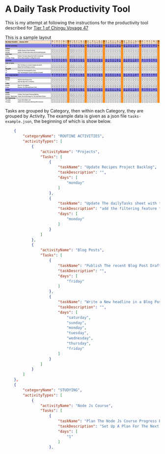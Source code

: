 # A Daily Task Productivity Tool

This is my attempt at following the instructions for the productivity tool described for [Tier 1 of Chingu Voyage 47](https://github.com/chingu-voyages/voyage-project-tier1-dailytasks)

This is a sample layout
![A table showing one month of tasks to the left and the days of the month across the top](assets/daily_productivity_sample_ui.png)

Tasks are grouped by Category, then within each Category, they are grouped by Activity.  The example data is given as a json file `tasks-example.json`, the beginning of which is show below.

```json
	{
		"categoryName": "ROUTINE ACTIVITIES",
		"activityTypes": [
			{
				"activityName": "Projects",
				"Tasks": [
					{
						"taskName": "Update Recipes Project Backlog",
						"taskDescription": "",
						"days": [
							"monday"
						]
					},
					{
						"taskName": "Update The dailyTasks sheet with the backlog tasks",
						"taskDescription": "add the filtering feature to Done",
						"days": [
							"monday"
						]
					}
				]
			},
			{
				"activityName": "Blog Posts",
				"Tasks": [
					{
						"taskName": "Publish The recent Blog Post Draft to hashnode",
						"taskDescription": "",
						"days": [
							"friday"
						]
					},
					{
						"taskName": "Write a New headline in a Blog Post Draft",
						"taskDescription": "",
						"days": [
							"saturday",
							"sunday",
							"monday",
							"tuesday",
							"wednesday",
							"thursday",
							"friday"
						]
					}
				]
			}
		]
	},
	{
		"categoryName": "STUDYING",
		"activityTypes": [
			{
				"activityName": "Node Js Course",
				"Tasks": [
					{
						"taskName": "Plan The Node Js Course Progress By Month",
						"taskDescription": "Set Up A Plan For The Next Month Of Node Js Learning",
						"days": [
							"1"
						]
					},
```
